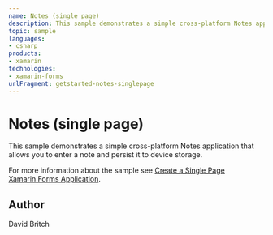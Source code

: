 ```yaml
---
name: Notes (single page)
description: This sample demonstrates a simple cross-platform Notes application that allows you to enter a note and persist it to device storage. For more information about the sample see Create a Single Page Xamarin.Forms Application.
topic: sample
languages:
- csharp
products:
- xamarin
technologies:
- xamarin-forms
urlFragment: getstarted-notes-singlepage
---
```

Notes (single page)
===================

This sample demonstrates a simple cross-platform Notes application that allows you to enter a note and persist it to device storage.

For more information about the sample see [Create a Single Page Xamarin.Forms Application](https://docs.microsoft.com/xamarin/get-started/quickstarts/single-page).

Author
------

David Britch
